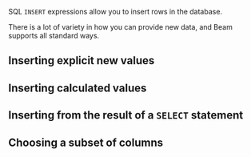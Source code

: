SQL `INSERT` expressions allow you to insert rows in the database.

There is a lot of variety in how you can provide new data, and Beam supports all standard ways.

## Inserting explicit new values

## Inserting calculated values

## Inserting from the result of a `SELECT` statement

## Choosing a subset of columns
